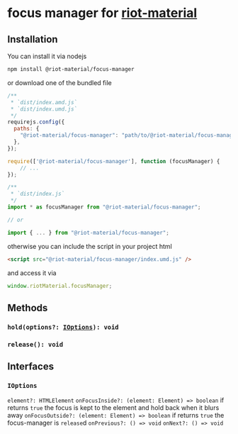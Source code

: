 # focus manager for [riot-material](https://github.com/riot-material/riot-material)
## Installation
You can install it via nodejs
```sh
npm install @riot-material/focus-manager
```
or download one of the bundled file
```js
/**
 * `dist/index.amd.js`
 * `dist/index.umd.js`
 */
requirejs.config({
  paths: {
    "@riot-material/focus-manager": "path/to/@riot-material/focus-manager",
  },
});

require(['@riot-material/focus-manager'], function (focusManager) {
    // ...
});

/**
 * `dist/index.js`
 */
import * as focusManager from "@riot-material/focus-manager";

// or

import { ... } from "@riot-material/focus-manager";
```
otherwise you can include the script in your project html
```html
<script src="@riot-material/focus-manager/index.umd.js" />
```
and access it via
```js
window.riotMaterial.focusManager;
```
## Methods
### `hold(options?: `[`IOptions`](#ioptions)`): void`
### `release(): void`
## Interfaces
### `IOptions`
`element?: HTMLElement`
`onFocusInside?: (element: Element) => boolean`
if returns `true` the focus is kept to the element and hold back when it blurs away
`onFocusOutside?: (element: Element) => boolean`
if returns `true` the focus-manager is `release`d
`onPrevious?: () => void`
`onNext?: () => void`